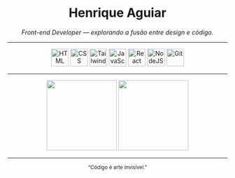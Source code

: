 <h1 align="center">Henrique Aguiar</h1>

<p align="center">
  <em>Front-end Developer — explorando a fusão entre design e código.</em>
</p>

---

<p align="center">
  <img src="https://cdn.jsdelivr.net/gh/devicons/devicon/icons/html5/html5-original.svg" height="40" alt="HTML" />
  <img src="https://cdn.jsdelivr.net/gh/devicons/devicon/icons/css3/css3-original.svg" height="40" alt="CSS" />
  <img src="https://www.svgrepo.com/show/306831/tailwindcss.svg" height="40" alt="TailwindCSS" />
  <img src="https://cdn.jsdelivr.net/gh/devicons/devicon/icons/javascript/javascript-original.svg" height="40" alt="JavaScript" />
  <img src="https://cdn.jsdelivr.net/gh/devicons/devicon/icons/react/react-original.svg" height="40" alt="React" />
  <img src="https://cdn.jsdelivr.net/gh/devicons/devicon/icons/nodejs/nodejs-original.svg" height="40" alt="NodeJS" />
  <img src="https://cdn.jsdelivr.net/gh/devicons/devicon/icons/git/git-original.svg" height="40" alt="Git" />
</p>

---

<div align="center">
  <img height="160em" src="https://github-readme-stats.vercel.app/api?username=Sants-Coder&show_icons=false&hide_title=true&hide_rank=true&hide=prs,issues&theme=github_dark_dimmed&count_private=true" />
  <img height="160em" src="https://github-readme-stats.vercel.app/api/top-langs/?username=Sants-Coder&layout=compact&theme=github_dark_dimmed&hide_title=true" />
</div>

---

<p align="center">
  <sub>“Código é arte invisível.”</sub>
</p>
